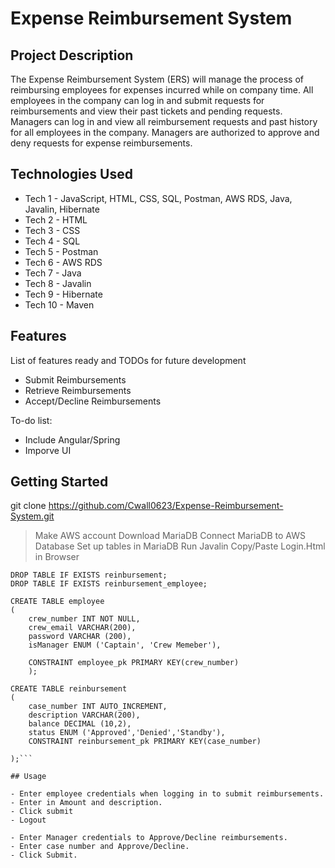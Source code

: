 # Expense Reimbursement System

## Project Description

The Expense Reimbursement System (ERS) will manage the process of reimbursing employees for expenses incurred while on company time. All employees in the company can log in and submit requests for reimbursements and view their past tickets and pending requests. Managers can log in and view all reimbursement requests and past history for all employees in the company. Managers are authorized to approve and deny requests for expense reimbursements.

## Technologies Used

* Tech 1 - JavaScript, HTML, CSS, SQL, Postman, AWS RDS, Java, Javalin, Hibernate
* Tech 2 - HTML
* Tech 3 - CSS
* Tech 4 - SQL
* Tech 5 - Postman
* Tech 6 - AWS RDS
* Tech 7 - Java
* Tech 8 - Javalin
* Tech 9 - Hibernate
* Tech 10 - Maven



## Features

List of features ready and TODOs for future development
* Submit Reimbursements
* Retrieve Reimbursements
* Accept/Decline Reimbursements

To-do list:
* Include Angular/Spring
* Imporve UI

## Getting Started
   
git clone https://github.com/Cwall0623/Expense-Reimbursement-System.git


> Make AWS account 
> Download MariaDB
> Connect MariaDB to AWS Database
> Set up tables in MariaDB
> Run Javalin
> Copy/Paste Login.Html in Browser

```DROP TABLE IF EXISTS employee;
DROP TABLE IF EXISTS reinbursement;
DROP TABLE IF EXISTS reinbursement_employee;

CREATE TABLE employee
(
	crew_number INT NOT NULL,
	crew_email VARCHAR(200),
	password VARCHAR (200),
	isManager ENUM ('Captain', 'Crew Memeber'),
	
	CONSTRAINT employee_pk PRIMARY KEY(crew_number)
	);

CREATE TABLE reinbursement
(
	case_number INT AUTO_INCREMENT,
	description VARCHAR(200),
	balance DECIMAL (10,2),
	status ENUM ('Approved','Denied','Standby'),
	CONSTRAINT reinbursement_pk PRIMARY KEY(case_number)
	
);```

## Usage

- Enter employee credentials when logging in to submit reimbursements.
- Enter in Amount and description.
- Click submit
- Logout

- Enter Manager credentials to Approve/Decline reimbursements.
- Enter case number and Approve/Decline.
- Click Submit.




